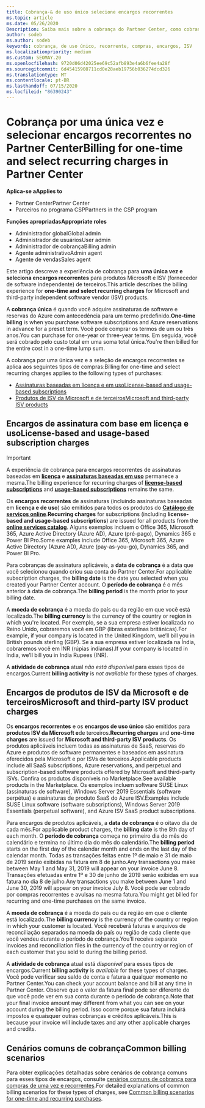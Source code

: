 ```yaml
---
title: Cobrança-& de uso único selecione encargos recorrentes
ms.topic: article
ms.date: 05/26/2020
Description: Saiba mais sobre a cobrança do Partner Center, como cobrança única com antecedência para termos predefinidos e cobrança de encargos selecionados e recorrentes.
author: sodeb
ms.author: sodeb
keywords: cobrança, de uso único, recorrente, compras, encargos, ISV
ms.localizationpriority: medium
ms.custom: SEOMAY.20
ms.openlocfilehash: 9720d06d42025ee69c52afb893e4a6b6fee4a28f
ms.sourcegitcommit: 6d45415908711cd0e28aeb19756b036274dcd326
ms.translationtype: MT
ms.contentlocale: pt-BR
ms.lasthandoff: 07/15/2020
ms.locfileid: "86390243"
---
```

# <a name="billing-for-one-time-and-select-recurring-charges-in-partner-center"></a><span data-ttu-id="84087-104">Cobrança por uma única vez e selecionar encargos recorrentes no Partner Center</span><span class="sxs-lookup"><span data-stu-id="84087-104">Billing for one-time and select recurring charges in Partner Center</span></span>

<span data-ttu-id="84087-105">**Aplica-se a**</span><span class="sxs-lookup"><span data-stu-id="84087-105">**Applies to**</span></span>
- <span data-ttu-id="84087-106">Partner Center</span><span class="sxs-lookup"><span data-stu-id="84087-106">Partner Center</span></span>
- <span data-ttu-id="84087-107">Parceiros no programa CSP</span><span class="sxs-lookup"><span data-stu-id="84087-107">Partners in the CSP program</span></span>

<span data-ttu-id="84087-108">**Funções apropriadas**</span><span class="sxs-lookup"><span data-stu-id="84087-108">**Appropriate roles**</span></span>
- <span data-ttu-id="84087-109">Administrador global</span><span class="sxs-lookup"><span data-stu-id="84087-109">Global admin</span></span>
- <span data-ttu-id="84087-110">Administrador de usuários</span><span class="sxs-lookup"><span data-stu-id="84087-110">User admin</span></span>
- <span data-ttu-id="84087-111">Administrador de cobrança</span><span class="sxs-lookup"><span data-stu-id="84087-111">Billing admin</span></span>
- <span data-ttu-id="84087-112">Agente administrativo</span><span class="sxs-lookup"><span data-stu-id="84087-112">Admin agent</span></span>
- <span data-ttu-id="84087-113">Agente de vendas</span><span class="sxs-lookup"><span data-stu-id="84087-113">Sales agent</span></span>

<span data-ttu-id="84087-114">Este artigo descreve a experiência de cobrança para **uma única vez e seleciona encargos recorrentes** para produtos Microsoft e ISV (fornecedor de software independente) de terceiros.</span><span class="sxs-lookup"><span data-stu-id="84087-114">This article describes the billing experience for **one-time and select recurring charges** for Microsoft and third-party independent software vendor (ISV) products.</span></span> 

<span data-ttu-id="84087-115">A **cobrança única** é quando você adquire assinaturas de software e reservas do Azure com antecedência para um termo predefinido.</span><span class="sxs-lookup"><span data-stu-id="84087-115">**One-time billing** is when you purchase software subscriptions and Azure reservations in advance for a preset term.</span></span> <span data-ttu-id="84087-116">Você pode comprar os termos de um ou três anos.</span><span class="sxs-lookup"><span data-stu-id="84087-116">You can purchase for one-year or three-year terms.</span></span> <span data-ttu-id="84087-117">Em seguida, você será cobrado pelo custo total em uma soma total única.</span><span class="sxs-lookup"><span data-stu-id="84087-117">You're then billed for the entire cost in a one-time lump sum.</span></span>

<span data-ttu-id="84087-118">A cobrança por uma única vez e a seleção de encargos recorrentes se aplica aos seguintes tipos de compras:</span><span class="sxs-lookup"><span data-stu-id="84087-118">Billing for one-time and select recurring charges applies to the following types of purchases:</span></span>

- [<span data-ttu-id="84087-119">Assinaturas baseadas em licença e em uso</span><span class="sxs-lookup"><span data-stu-id="84087-119">License-based and usage-based subscriptions</span></span>](#license-based-and-usage-based-subscription-charges)
- [<span data-ttu-id="84087-120">Produtos de ISV da Microsoft e de terceiros</span><span class="sxs-lookup"><span data-stu-id="84087-120">Microsoft and third-party ISV products</span></span>](#microsoft-and-third-party-isv-product-charges)

## <a name="license-based-and-usage-based-subscription-charges"></a><span data-ttu-id="84087-121">Encargos de assinatura com base em licença e uso</span><span class="sxs-lookup"><span data-stu-id="84087-121">License-based and usage-based subscription charges</span></span>

> [!IMPORTANT]
> <span data-ttu-id="84087-122">A experiência de cobrança para encargos recorrentes de assinaturas baseadas em [**licença**](license-based-billing.md) e [**assinaturas baseadas em uso**](usage-based-billing.md) permanece a mesma.</span><span class="sxs-lookup"><span data-stu-id="84087-122">The billing experience for recurring charges of [**license-based subscriptions**](license-based-billing.md) and [**usage-based subscriptions**](usage-based-billing.md) remains the same.</span></span>

<span data-ttu-id="84087-123">Os **encargos recorrentes** de assinaturas (incluindo assinaturas baseadas em **licença e de uso**) são emitidos para todos os produtos do [**Catálogo de serviços online**](https://partner.microsoft.com/commerce/preferredoffers/list).</span><span class="sxs-lookup"><span data-stu-id="84087-123">**Recurring charges** for subscriptions (including **license-based and usage-based subscriptions**) are issued for all products from the [**online services catalog**](https://partner.microsoft.com/commerce/preferredoffers/list).</span></span> <span data-ttu-id="84087-124">Alguns exemplos incluem o Office 365, Microsoft 365, Azure Active Directory (Azure AD), Azure (pré-pago), Dynamics 365 e Power BI Pro.</span><span class="sxs-lookup"><span data-stu-id="84087-124">Some examples include Office 365, Microsoft 365, Azure Active Directory (Azure AD), Azure (pay-as-you-go), Dynamics 365, and Power BI Pro.</span></span>

<span data-ttu-id="84087-125">Para cobranças de assinatura aplicáveis, a **data de cobrança** é a data que você selecionou quando criou sua conta do Partner Center.</span><span class="sxs-lookup"><span data-stu-id="84087-125">For applicable subscription charges, the **billing date** is the date you selected when you created your Partner Center account.</span></span> <span data-ttu-id="84087-126">O **período de cobrança** é o mês anterior à data de cobrança.</span><span class="sxs-lookup"><span data-stu-id="84087-126">The **billing period** is the month prior to your billing date.</span></span>

<span data-ttu-id="84087-127">A **moeda de cobrança** é a moeda do país ou da região em que você está localizado.</span><span class="sxs-lookup"><span data-stu-id="84087-127">The **billing currency** is the currency of the country or region in which you're located.</span></span> <span data-ttu-id="84087-128">Por exemplo, se a sua empresa estiver localizada no Reino Unido, cobraremos você em GBP (libras esterlinas britânicas).</span><span class="sxs-lookup"><span data-stu-id="84087-128">For example, if your company is located in the United Kingdom, we’ll bill you in British pounds sterling (GBP).</span></span> <span data-ttu-id="84087-129">Se a sua empresa estiver localizada na Índia, cobraremos você em INR (rúpias indianas).</span><span class="sxs-lookup"><span data-stu-id="84087-129">If your company is located in India, we’ll bill you in India Rupees (INR).</span></span>

<span data-ttu-id="84087-130">A **atividade de cobrança** atual *não está disponível* para esses tipos de encargos.</span><span class="sxs-lookup"><span data-stu-id="84087-130">Current **billing activity** is *not available* for these types of charges.</span></span>

## <a name="microsoft-and-third-party-isv-product-charges"></a><span data-ttu-id="84087-131">Encargos de produtos de ISV da Microsoft e de terceiros</span><span class="sxs-lookup"><span data-stu-id="84087-131">Microsoft and third-party ISV product charges</span></span>

<span data-ttu-id="84087-132">Os **encargos recorrentes** e os **encargos de uso único** são emitidos para **produtos ISV da Microsoft e**de terceiros.</span><span class="sxs-lookup"><span data-stu-id="84087-132">**Recurring charges** and **one-time charges** are issued for **Microsoft and third-party ISV products**.</span></span> <span data-ttu-id="84087-133">Os produtos aplicáveis incluem todas as assinaturas de SaaS, reservas do Azure e produtos de software permanentes e baseados em assinatura oferecidos pela Microsoft e por ISVs de terceiros.</span><span class="sxs-lookup"><span data-stu-id="84087-133">Applicable products include all SaaS subscriptions, Azure reservations, and perpetual and subscription-based software products offered by Microsoft and third-party ISVs.</span></span> <span data-ttu-id="84087-134">Confira os produtos disponíveis no Marketplace.</span><span class="sxs-lookup"><span data-stu-id="84087-134">See available products in the Marketplace.</span></span> <span data-ttu-id="84087-135">Os exemplos incluem software SUSE Linux (assinaturas de software), Windows Server 2019 Essentials (software perpétua) e assinaturas de produto SaaS do Azure ISV.</span><span class="sxs-lookup"><span data-stu-id="84087-135">Examples include SUSE Linux software (software subscriptions), Windows Server 2019 Essentials (perpetual software), and Azure ISV SaaS product subscriptions.</span></span>

<span data-ttu-id="84087-136">Para encargos de produtos aplicáveis, a **data de cobrança** é o oitavo dia de cada mês.</span><span class="sxs-lookup"><span data-stu-id="84087-136">For applicable product charges, the **billing date** is the 8th day of each month.</span></span> <span data-ttu-id="84087-137">O **período de cobrança** começa no primeiro dia do mês do calendário e termina no último dia do mês do calendário.</span><span class="sxs-lookup"><span data-stu-id="84087-137">The **billing period** starts on the first day of the calendar month and ends on the last day of the calendar month.</span></span> <span data-ttu-id="84087-138">Todas as transações feitas entre 1º de maio e 31 de maio de 2019 serão exibidas na fatura em 8 de junho.</span><span class="sxs-lookup"><span data-stu-id="84087-138">Any transactions you make between May 1 and May 31, 2019 will appear on your invoice June 8.</span></span> <span data-ttu-id="84087-139">Transações efetuadas entre 1º e 30 de junho de 2019 serão exibidas em sua fatura no dia 8 de julho.</span><span class="sxs-lookup"><span data-stu-id="84087-139">Any transactions you make between June 1 and June 30, 2019 will appear on your invoice July 8.</span></span> <span data-ttu-id="84087-140">Você pode ser cobrado por compras recorrentes e avulsas na mesma fatura.</span><span class="sxs-lookup"><span data-stu-id="84087-140">You might get billed for recurring and one-time purchases on the same invoice.</span></span>

<span data-ttu-id="84087-141">A **moeda de cobrança** é a moeda do país ou da região em que o cliente está localizado.</span><span class="sxs-lookup"><span data-stu-id="84087-141">The **billing currency** is the currency of the country or region in which your customer is located.</span></span> <span data-ttu-id="84087-142">Você receberá faturas e arquivos de reconciliação separados na moeda do país ou região de cada cliente que você vendeu durante o período de cobrança.</span><span class="sxs-lookup"><span data-stu-id="84087-142">You’ll receive separate invoices and reconciliation files in the currency of the country or region of each customer that you sold to during the billing period.</span></span>

<span data-ttu-id="84087-143">A **atividade de cobrança** atual está *disponível* para esses tipos de encargos.</span><span class="sxs-lookup"><span data-stu-id="84087-143">Current **billing activity** is *available* for these types of charges.</span></span> <span data-ttu-id="84087-144">Você pode verificar seu saldo de conta e fatura a qualquer momento no Partner Center.</span><span class="sxs-lookup"><span data-stu-id="84087-144">You can check your account balance and bill at any time in Partner Center.</span></span> <span data-ttu-id="84087-145">Observe que o valor da fatura final pode ser diferente do que você pode ver em sua conta durante o período de cobrança.</span><span class="sxs-lookup"><span data-stu-id="84087-145">Note that your final invoice amount may different from what you can see on your account during the billing period.</span></span> <span data-ttu-id="84087-146">Isso ocorre porque sua fatura incluirá impostos e quaisquer outras cobranças e créditos aplicáveis.</span><span class="sxs-lookup"><span data-stu-id="84087-146">This is because your invoice will include taxes and any other applicable charges and credits.</span></span>

## <a name="common-billing-scenarios"></a><span data-ttu-id="84087-147">Cenários comuns de cobrança</span><span class="sxs-lookup"><span data-stu-id="84087-147">Common billing scenarios</span></span>

<span data-ttu-id="84087-148">Para obter explicações detalhadas sobre cenários de cobrança comuns para esses tipos de encargos, consulte [cenários comuns de cobrança para compras de uma vez e recorrentes](common-billing-scenarios-onetime-recurring.md).</span><span class="sxs-lookup"><span data-stu-id="84087-148">For detailed explanations of common billing scenarios for these types of charges, see [Common billing scenarios for one-time and recurring purchases](common-billing-scenarios-onetime-recurring.md).</span></span>
